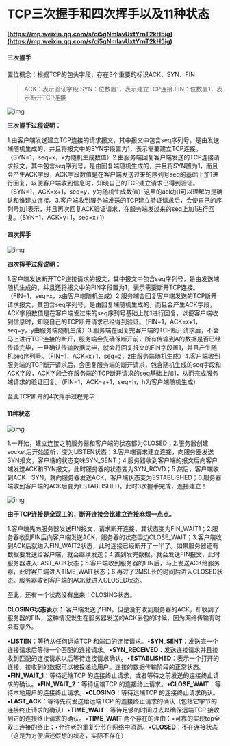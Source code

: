 # TCP三次握手和四次挥手以及11种状态

#### [https://mp.weixin.qq.com/s/ci5gNmIavUxtYrnT2kH5ig](https://mp.weixin.qq.com/s/ci5gNmIavUxtYrnT2kH5ig)

#### 三次握手

置位概念：根据TCP的包头字段，存在3个重要的标识ACK、SYN、FIN

> ACK：表示验证字段 SYN：位数置1，表示建立TCP连接 FIN：位数置1，表示断开TCP连接

![img](https://gitee.com/baicaihenxiao/imageDB/raw/master/uPic/png/20200630234950640-20200630234950175.png)

**三次握手过程说明：**

1.由客户端发送建立TCP连接的请求报文，其中报文中包含seq序列号，是由发送端随机生成的，并且将报文中的SYN字段置为1，表示需要建立TCP连接。（SYN=1，seq=x，x为随机生成数值）2.由服务端回复客户端发送的TCP连接请求报文，其中包含seq序列号，是由回复端随机生成的，并且将SYN置为1，而且会产生ACK字段，ACK字段数值是在客户端发送过来的序列号seq的基础上加1进行回复，以便客户端收到信息时，知晓自己的TCP建立请求已得到验证。（SYN=1，ACK=x+1，seq=y，y为随机生成数值）这里的ack加1可以理解为是确认和谁建立连接。3.客户端收到服务端发送的TCP建立验证请求后，会使自己的序列号加1表示，并且再次回复ACK验证请求，在服务端发过来的seq上加1进行回复。（SYN=1，ACK=y+1，seq=x+1）

#### 四次挥手

![img](https://gitee.com/baicaihenxiao/imageDB/raw/master/uPic/png/20200630234953640-20200630234952900.png)

**四次挥手过程说明：**

1.客户端发送断开TCP连接请求的报文，其中报文中包含seq序列号，是由发送端随机生成的，并且还将报文中的FIN字段置为1，表示需要断开TCP连接。（FIN=1，seq=x，x由客户端随机生成）2.服务端会回复客户端发送的TCP断开请求报文，其包含seq序列号，是由回复端随机生成的，而且会产生ACK字段，ACK字段数值是在客户端发过来的seq序列号基础上加1进行回复，以便客户端收到信息时，知晓自己的TCP断开请求已经得到验证。（FIN=1，ACK=x+1，seq=y，y由服务端随机生成）3.服务端在回复完客户端的TCP断开请求后，不会马上进行TCP连接的断开，服务端会先确保断开前，所有传输到A的数据是否已经传输完毕，一旦确认传输数据完毕，就会将回复报文的FIN字段置1，并且产生随机seq序列号。（FIN=1，ACK=x+1，seq=z，z由服务端随机生成）4.客户端收到服务端的TCP断开请求后，会回复服务端的断开请求，包含随机生成的seq字段和ACK字段，ACK字段会在服务端的TCP断开请求的seq基础上加1，从而完成服务端请求的验证回复。（FIN=1，ACK=z+1，seq=h，h为客户端随机生成）

至此TCP断开的4次挥手过程完毕

#### 11种状态

![img](https://gitee.com/baicaihenxiao/imageDB/raw/master/uPic/png/20200630234954640-20200630234954643.png)

1.一开始，建立连接之前服务器和客户端的状态都为CLOSED；2.服务器创建socket后开始监听，变为LISTEN状态；3.客户端请求建立连接，向服务器发送SYN报文，客户端的状态变味SYN\_SENT；4.服务器收到客户端的报文后向客户端发送ACK和SYN报文，此时服务器的状态变为SYN\_RCVD；5.然后，客户端收到ACK、SYN，就向服务器发送ACK，客户端状态变为ESTABLISHED；6.服务器端收到客户端的ACK后变为ESTABLISHED。此时3次握手完成，连接建立！

![img](https://gitee.com/baicaihenxiao/imageDB/raw/master/uPic/png/20200630234956640-20200630234955920.png)

**由于TCP连接是全双工的，断开连接会比建立连接麻烦一点点。**

1.客户端先向服务器发送FIN报文，请求断开连接，其状态变为FIN\_WAIT1；2.服务器收到FIN后向客户端发送ACK，服务器的状态围边CLOSE\_WAIT；3.客户端收到ACK后就进入FIN\_WAIT2状态，此时连接已经断开了一半了。如果服务器还有数据要发送给客户端，就会继续发送；4.直到发完数据，就会发送FIN报文，此时服务器进入LAST\_ACK状态；5.客户端收到服务器的FIN后，马上发送ACK给服务器，此时客户端进入TIME\_WAIT状态；6.再过了2MSL长的时间后进入CLOSED状态。服务器收到客户端的ACK就进入CLOSED状态。

至此，还有一个状态没有出来：CLOSING状态。

**CLOSING状态表示：** 客户端发送了FIN，但是没有收到服务器的ACK，却收到了服务器的FIN，这种情况发生在服务器发送的ACK丢包的时候，因为网络传输有时会有意外。

•**LISTEN**：等待从任何远端TCP 和端口的连接请求。•**SYN\_SENT**：发送完一个连接请求后等待一个匹配的连接请求。•**SYN\_RECEIVED**：发送连接请求并且接收到匹配的连接请求以后等待连接请求确认。•**ESTABLISHED**：表示一个打开的连接，接收到的数据可以被投递给用户。连接的数据传输阶段的正常状态。•**FIN\_WAIT\_1**：等待远端TCP 的连接终止请求，或者等待之前发送的连接终止请求的确认。•**FIN\_WAIT\_2**：等待远端TCP 的连接终止请求。•**CLOSE\_WAIT**：等待本地用户的连接终止请求。•**CLOSING**：等待远端TCP 的连接终止请求确认。•**LAST\_ACK**：等待先前发送给远端TCP 的连接终止请求的确认（包括它字节的连接终止请求的确认）•**TIME\_WAIT**：等待足够的时间过去以确保远端TCP 接收到它的连接终止请求的确认。•**TIME\_WAIT** 两个存在的理由：•可靠的实现tcp全双工连接的终止；•允许老的重复分节在网络中消逝。•**CLOSED**：不在连接状态（这是为方便描述假想的状态，实际不存在）

